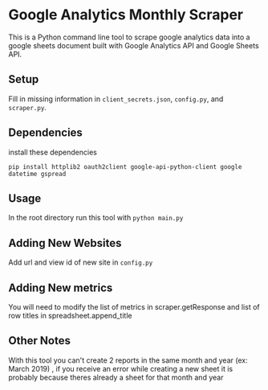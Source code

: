 # Google Analytics Monthly Scraper

This is a Python command line tool to scrape google analytics data into a google sheets document built with Google Analytics API and Google Sheets API.

## Setup
Fill in missing information in `client_secrets.json`, `config.py`, and `scraper.py`.

## Dependencies
install these dependencies

`pip install httplib2 oauth2client google-api-python-client google datetime gspread`


## Usage

In the root directory run this tool with
`python main.py`


## Adding New Websites
Add url and view id of new site in `config.py`

## Adding New metrics
You will need to modify the list of metrics in scraper.getResponse and list of row titles in spreadsheet.append_title

## Other Notes
With this tool you can't create 2 reports in the same month and year (ex: March 2019) , if you receive an error while creating a new sheet it is probably because theres already a sheet for that month and year
